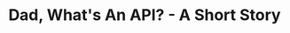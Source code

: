 ---
layout: post
title: Dad, What's An API? - A Short Story
categories: [Software Engineering, Journal, Fiction]
published: false
---